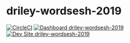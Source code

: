 # driley-wordsesh-2019

[![CircleCI](https://circleci.com/gh/pantheon-training-org/driley-wordsesh-2019.svg?style=shield)](https://circleci.com/gh/pantheon-training-org/driley-wordsesh-2019)
[![Dashboard driley-wordsesh-2019](https://img.shields.io/badge/dashboard-driley_wordsesh_2019-yellow.svg)](https://dashboard.pantheon.io/sites/9756d5dc-3a7e-4077-93a7-f37aa8f06cfb#dev/code)
[![Dev Site driley-wordsesh-2019](https://img.shields.io/badge/site-driley_wordsesh_2019-blue.svg)](http://dev-driley-wordsesh-2019.pantheonsite.io/)